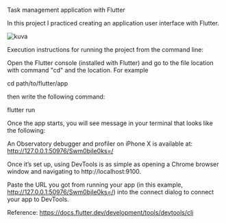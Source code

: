 Task management application with Flutter

In this project I practiced creating an application user interface with Flutter. 

![kuva](https://user-images.githubusercontent.com/88309715/203981488-db4ebfa2-3e7d-40bb-9358-9c62677eabc1.png)




Execution instructions for running the project from the command line:

Open the Flutter console (installed with Flutter) and go to the file location with command "cd" and the location. For example 

cd path/to/flutter/app

then write the following command:

flutter run

Once the app starts, you will see message in your terminal that looks like the following:

An Observatory debugger and profiler on iPhone X is available
at: http://127.0.0.1:50976/Swm0bjIe0ks=/

Once it’s set up, using DevTools is as simple as opening a Chrome browser window and navigating to http://localhost:9100.

Paste the URL you got from running your app (in this example, http://127.0.0.1:50976/Swm0bjIe0ks=/) into the connect dialog to connect your app to DevTools.

Reference: https://docs.flutter.dev/development/tools/devtools/cli


